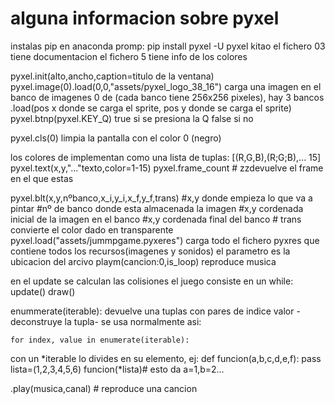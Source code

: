 # alguna informacion sobre pyxel

instalas pip en anaconda promp:
pip install pyxel -U
pyxel kitao
el fichero 03 tiene documentacion 
el fichero 5 tiene info de los colores


pyxel.init(alto,ancho,caption=titulo de la ventana)
pyxel.image(0).load(0,0,"assets/pyxel_logo_38_16")
carga una imagen en el banco de imagenes 0 de (cada banco tiene 256x256 pixeles), hay 3 bancos 
.load(pos x donde se carga el sprite, pos y donde se carga el sprite)
pyxel.btnp(pyxel.KEY_Q)
true si se presiona la Q
false si no

pyxel.cls(0) limpia la pantalla con el color 0 (negro)

los colores de implementan como una lista de tuplas: [(R,G,B),(R;G;B),... 15]
pyxel.text(x,y,"..."texto,color=1-15)
pyxel.frame_count # zzdevuelve el frame en el que estas 

pyxel.blt(x,y,nºbanco,x_i,y_i,x_f,y_f,trans)  #x,y donde empieza lo que va a pintar
                                        #nº de banco donde esta almacenada la imagen
                                        #x,y cordenada inicial de la imagen en el banco
                                        #x,y cordenada final del banco
                                        # trans convierte el color dado en transparente
pyxel.load("assets/jummpgame.pyxeres") carga todo el fichero
pyxres que contiene todos los recursos(imagenes y sonidos)
el parametro es la ubicacion del arcivo
playm(cancion:0,is_loop) reproduce musica


en el update se calculan las colisiones
el juego consiste en un while:
    update()
    draw()

enummerate(iterable):
    devuelve una tuplas con pares de indice valor -deconstruye la tupla-
    se usa normalmente asi:
    
    for index, value in enumerate(iterable):
con un *iterable lo divides en su elemento, ej:
def funcion(a,b,c,d,e,f):
    pass
lista=(1,2,3,4,5,6)
funcion(*lista)# esto da a=1,b=2...

.play(musica,canal) # reproduce una cancion
